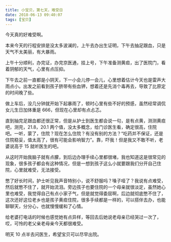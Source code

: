 ```yaml
---
title: 小宝贝，第七天，难受日
date: 2018-06-13 09:40:07
tags: [宝贝]
---
```


今天真的好难受啊。

<!-- more --><!-- toc -->
本来今天的行程安排是没太多波澜的，上午去办出生证明，下午去抽足跟血，只是天气不太美丽，有大暴雨。

上午十分顺利，办完证，办完京医通，挂上号，下午准备测黄疸，出了医院门，看着阴郁的天气，心里有点压抑。

下午去之前一直都是小阴天，下一小会儿停一会儿，心里想着估计今天也是雷声大雨点小。出发之前看到孩子脐带有些血钾，想着还是先消个毒再去，导致了比原定的时间晚了些。

做上车后，没几分钟就开始下起暴雨了，顿时心里有些不好的预感，虽然经常调侃女儿生日加体重是 666，但现在心里却有点忐忑。

直到抽完足跟血都还很正常，但是从护士到医生都会说一句，是有点黄，测测黄疸吧，测完，21.8，20.1 两个值，没太多概念，给门诊医生看，确定很高，住院吧。一听，蒙了，住院？现在怎么住院？有没有别的方法？“吃药并不保证，还是住院稳妥，值太高了，很有可能会影响智力”。靠，吓我！但是我又不敢不听，老婆说高于 15 就听医生的吧。

从这时开始我脑子就有点朦，到后边办理手续心里都很堵，我也知道这是很常见的现象，很多孩子都会有这种情况，但是一想到孩子这么小就要跟我们分开自己住院，心里就难受，无法接受。

憋了好长时间，护士听见我声音特别小，说不舒服吗？嗓子哑了？我说有点难受，然后就憋不住了，就开始流泪。旁边孩子也要住院的一个母亲就很淡定，虽然她心里也难受，我觉得自己有点小家子气，但是就觉得委屈啊，后边就彻底憋不住了，这次还好这位老乡也是孩子黄疸住院，很多手续都是一样的，可以搭伴去办，也能聊聊天，分分心，也就慢慢缓和了心情。

给老婆打电话的时候也感觉她有点异样，等回去后她说老母亲已经哭过一次了，哎，可怜的老父亲老母亲今天都很难受。

明天 10 点半去问医生，希望宝贝可以尽早出院。
